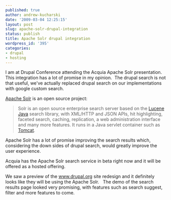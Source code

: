 ```yaml
---
published: true
author: andrew-kucharski
date: '2009-03-04 12:25:15'
layout: post
slug: apache-solr-drupal-integration
status: publish
title: Apache Solr drupal integration
wordpress_id: '395'
categories:
- drupal
- hosting
---
```


I am at Drupal Conference attending the Acquia Apache Solr presentation. This integration has a lot of promise in my opinion.  The drupal search is not that useful, we've actually replaced drupal search on our implementations with google custom search.

[Apache Solr](http://lucene.apache.org/solr/) is an open source project:


> Solr is an open source enterprise search server based on the         [Lucene Java](http://lucene.apache.org/java/) search library, with XML/HTTP and JSON APIs,         hit highlighting, faceted search, caching, replication, a web administration interface and many more features.         It runs in a Java servlet container such as [Tomcat](http://tomcat.apache.org/).


Apache Solr has a lot of promise improving the search results which, considering the down sides of drupal search, would greatly improve the user experience.

Acquia has the Apache Solr search service in beta right now and it will be offered as a hosted offering.

We saw a preview of the www.drupal.org site redesign and it definitely looks like they will be using the Apache Solr.   The demo of the search results page looked very promising, with features such as search suggest, filter and more features to come.
